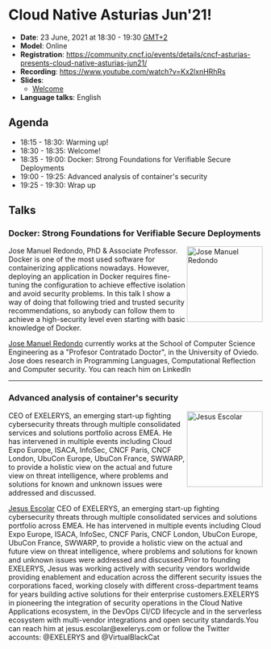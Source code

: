 # Cloud Native Asturias Jun'21!
- **Date**: 23 June, 2021 at 18:30 - 19:30 [GMT+2](https://www.timeanddate.com/worldclock/spain/madrid)
- **Model**: Online
- **Registration**: https://community.cncf.io/events/details/cncf-asturias-presents-cloud-native-asturias-jun21/
- **Recording**: https://www.youtube.com/watch?v=Kx2lxnHRhRs
- **Slides**:
    - [Welcome](https://docs.google.com/presentation/d/11H1uS5-tkOm5flNSRlJ0CjMu4S-xgdJzqzUS9-soE7I/edit?usp=sharing)
- **Language talks**: English
## Agenda
- 18:15 - 18:30: Warming up!
- 18:30 - 18:35: Welcome!
- 18:35 - 19:00: Docker: Strong Foundations for Verifiable Secure Deployments
- 19:00 - 19:25: Advanced analysis of container's security
- 19:25 - 19:30: Wrap up
## Talks
<h3>Docker: Strong Foundations for Verifiable Secure Deployments</h3>
<p>
    <img align="right" width="150" alt="Jose Manuel Redondo" src="https://res.cloudinary.com/startup-grind/image/upload/c_fill,dpr_2.0,f_auto,g_center,h_200,q_auto:good,w_200/v1/gcs/platform-data-cncf/events/Jose-Redondo-3.jpg"/>
    Jose Manuel Redondo, PhD & Associate Professor. Docker is one of the most used software for containerizing applications nowadays. However, deploying an application in Docker requires fine-tuning the configuration to achieve effective isolation and avoid security problems. In this talk I show a way of doing that following tried and trusted security recommendations, so anybody can follow them to achieve a high-security level even starting with basic knowledge of Docker.
</p>
<p>
    <a href="https://www.linkedin.com/in/jos%C3%A9-manuel-redondo-l%C3%B3pez-56892a1a2/">Jose Manuel Redondo</a> currently works at the School of Computer Science Engineering as a "Profesor Contratado Doctor", in the University of Oviedo. Jose does research in Programming Languages, Computational Reflection and Computer security. You can reach him on LinkedIn
</p>

---
<h3>Advanced analysis of container's security</h3>
<p>
    <img align="right" width="150" alt="Jesus Escolar" src="https://res.cloudinary.com/startup-grind/image/upload/c_fill,dpr_2.0,f_auto,g_center,h_200,q_auto:good,w_200/v1/gcs/platform-data-cncf/events/_DSC8197-683-1024-16%2C513.JPG"/>
    CEO of EXELERYS, an emerging start-up fighting cybersecurity threats through multiple consolidated services and solutions portfolio across EMEA. He has intervened in multiple events including Cloud Expo Europe, ISACA, InfoSec, CNCF Paris, CNCF London, UbuCon Europe, UbuCon France, SWWARP, to provide a holistic view on the actual and future view on threat intelligence, where problems and solutions for known and unknown issues were addressed and discussed.
</p>
<p>
  <a href="https://www.linkedin.com/in/jesusescolar/">Jesus Escolar</a> CEO of EXELERYS, an emerging start-up fighting cybersecurity threats through multiple consolidated services and solutions portfolio across EMEA. He has intervened in multiple events including Cloud Expo Europe, ISACA, InfoSec, CNCF Paris, CNCF London, UbuCon Europe, UbuCon France, SWWARP, to provide a holistic view on the actual and future view on threat intelligence, where problems and solutions for known and unknown issues were addressed and discussed.Prior to founding EXELERYS, Jesus was working actively with security vendors worldwide providing enablement and education across the different security issues the corporations faced, working closely with different cross-department teams for years building active solutions for their enterprise customers.EXELERYS in pioneering the integration of security operations in the Cloud Native Applications ecosystem, in the DevOps CI/CD lifecycle and in the serverless ecosystem with multi-vendor integrations and open security standards.You can reach him at jesus.escolar@exelerys.com or follow the Twitter accounts: @EXELERYS and @VirtualBlackCat
</p>
